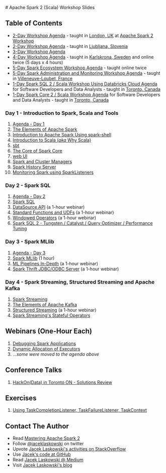 <a id="toc" />
# Apache Spark 2 (Scala) Workshop Slides

## Table of Contents

* [2-Day Workshop Agenda](http://blog.jaceklaskowski.pl/spark-workshop/slides/00_agenda-2-days.html) - taught in [London, UK](https://en.wikipedia.org/wiki/London) at [Apache Spark 2 Workshop](http://www.meetup.com/London-Spark-Coding-Dojo/events/233488536/)
* [2-Day Workshop Agenda](http://blog.jaceklaskowski.pl/spark-workshop/slides/00_agenda-2-days-ljubljana.html) - taught in [Ljubljana, Slovenia](https://en.wikipedia.org/wiki/Ljubljana)
* [3-Day Workshop Agenda](http://blog.jaceklaskowski.pl/spark-workshop/slides/00_agenda.html)
* [4-Day Workshop Agenda](http://blog.jaceklaskowski.pl/spark-workshop/slides/00_agenda-4-days.html) - taught in [Karlskrona, Sweden](https://en.wikipedia.org/wiki/Karlskrona) and online twice (5 days x 4 hours)
* [5-Day Spark Ecosystem Workshop Agenda](http://blog.jaceklaskowski.pl/spark-workshop/slides/00_agenda-5-days-Spark-Ecosystem.html) - taught online twice
* [5-Day Spark Administration and Monitoring Workshop Agenda](http://blog.jaceklaskowski.pl/spark-workshop/slides/00_agenda-5-days-Spark-Administration-Monitoring.html) - taught in [Villeneuve-Loubet, France](https://en.wikipedia.org/wiki/Villeneuve-Loubet)
* [1-Day Spark SQL 2 / Scala Workshop Using Databricks Cloud Agenda](http://blog.jaceklaskowski.pl/spark-workshop/slides/00_agenda-1-day-SparkSQL-Databricks-Cloud.html) for Software Developers and Data Analysts - taught in [Toronto, Canada](https://en.wikipedia.org/wiki/Toronto)
* [1-Day Spark Core 2 / Scala Workshop Agenda](http://blog.jaceklaskowski.pl/spark-workshop/slides/00_agenda-1-day-Spark-Core.html) for Software Developers and Data Analysts - taught in [Toronto, Canada](https://en.wikipedia.org/wiki/Toronto)

### Day 1 - Introduction to Spark, Scala and Tools

1. [Agenda - Day 1](http://blog.jaceklaskowski.pl/spark-workshop/slides/01_agenda.html)
1. [The Elements of Apache Spark](http://blog.jaceklaskowski.pl/spark-workshop/slides/01_introduction-to-spark.html)
1. [Introduction to Apache Spark Using spark-shell](http://blog.jaceklaskowski.pl/spark-workshop/slides/01_Spark-Intro-Using-Spark-Shell.html)
1. [Introduction to Scala (_aka_ Why Scala)](http://blog.jaceklaskowski.pl/spark-workshop/slides/02_scala.html)
1. [sbt](http://blog.jaceklaskowski.pl/spark-workshop/slides/02_sbt.html)
1. [The Core of Spark Core](http://blog.jaceklaskowski.pl/spark-workshop/slides/01_spark-core.html)
1. [web UI](http://blog.jaceklaskowski.pl/spark-workshop/slides/01_webui.html)
1. [Spark and Cluster Managers](http://blog.jaceklaskowski.pl/spark-workshop/slides/11_SparkCore-Cluster-Managers.html)
1. [Spark History Server](http://blog.jaceklaskowski.pl/spark-workshop/slides/12_SparkCore-Spark-History-Server.html)
1. [Monitoring Spark using SparkListeners](http://blog.jaceklaskowski.pl/spark-workshop/slides/08_Monitoring_using_SparkListeners.html)

### Day 2 - Spark SQL

1. [Agenda - Day 2](http://blog.jaceklaskowski.pl/spark-workshop/slides/02_agenda.html)
1. [Spark SQL](http://blog.jaceklaskowski.pl/spark-workshop/slides/02_spark_sql.html)
1. [DataSource API](http://blog.jaceklaskowski.pl/spark-workshop/slides/01_datasource.html) (a 1-hour webinar)
1. [Standard Functions and UDFs](http://blog.jaceklaskowski.pl/spark-workshop/slides/03_udfs.html) (a 1-hour webinar)
1. [Windowed Operators](http://blog.jaceklaskowski.pl/spark-workshop/slides/06_spark_sql_windowed_operators.html) (a 1-hour webinar)
1. [Spark SQL 2 - Tungsten / Catalyst / Query Optimizer / Performance Tuning](http://blog.jaceklaskowski.pl/spark-workshop/slides/speak-spark-sql-for-better-performance.html)

### Day 3 - Spark MLlib

1. [Agenda - Day 3](http://blog.jaceklaskowski.pl/spark-workshop/slides/03_agenda.html)
1. [Spark MLlib](http://blog.jaceklaskowski.pl/spark-workshop/slides/03_spark_mllib.html) (1 hour)
1. [ML Pipelines In-Depth](http://blog.jaceklaskowski.pl/spark-workshop/slides/04_mllib_ml-pipelines.html) (a 1-hour webinar)
1. [Spark Thrift JDBC/ODBC Server](http://blog.jaceklaskowski.pl/spark-workshop/slides/09_SparkSQL-Spark-Thrift-Server.html) (a 1-hour webinar)

### Day 4 - Spark Streaming, Structured Streaming and Apache Kafka

1. [Spark Streaming](http://blog.jaceklaskowski.pl/spark-workshop/slides/04_SparkStreaming-Introduction.html)
1. [The Elements of Apache Kafka](http://blog.jaceklaskowski.pl/spark-workshop/slides/04_Apache-Kafka.html)
1. [Structured Streaming](http://blog.jaceklaskowski.pl/spark-workshop/slides/10_SparkSQL-Structured_Streaming.html) (a 1-hour webinar)
1. [Spark Streaming's Stateful Operators](http://blog.jaceklaskowski.pl/spark-workshop/slides/04_SparkStreaming-Stateful-Operators.html)

## Webinars (One-Hour Each)

1. [Debugging Spark Applications](http://blog.jaceklaskowski.pl/spark-workshop/slides/02_debugging-spark.html)
1. [Dynamic Allocation of Executors](http://blog.jaceklaskowski.pl/spark-workshop/slides/07_Spark-Core-Dynamic-Allocation-Of-Executors.html)
1. ..._some were moved to the agenda above_

## Conference Talks

1. [HackOn(Data) in Toronto ON - Solutions Review](http://blog.jaceklaskowski.pl/spark-workshop/slides/hackondata-solutions-review.html)

## Exercises

1. [Using TaskCompletionListener, TaskFailureListener, TaskContext](http://blog.jaceklaskowski.pl/spark-workshop/slides/exercise-TaskCompletionListener-TaskFailureListener-TaskContext.html)

## Contact The Author

* Read [Mastering Apache Spark 2](https://bit.ly/mastering-apache-spark)
* Follow [@jaceklaskowski](https://twitter.com/jaceklaskowski) on twitter
* Upvote [Jacek Laskowski's activities on StackOverflow](http://stackoverflow.com/users/1305344/jacek-laskowski)
* Use [Jacek's code at GitHub](https://github.com/jaceklaskowski)
* Read [Jacek Laskowski @ Medium](https://medium.com/@jaceklaskowski)
* Visit [Jacek Laskowski's blog](https://blog.jaceklaskowski.pl)
